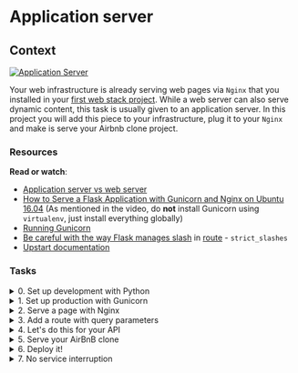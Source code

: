 # Application server

## Context

[![Application Server](application_server.png)](https://youtu.be/pSrKT7m4Ego)

Your web infrastructure is already serving web pages via `Nginx` that you installed in your [first web stack project](../0x0C-web_server/). While a web server can also serve dynamic content, this task is usually given to an application server. In this project you will add this piece to your infrastructure, plug it to your `Nginx` and make is serve your Airbnb clone project.

### Resources

**Read or watch**:

- [Application server vs web server](https://www.nginx.com/resources/glossary/application-server-vs-web-server/)
- [How to Serve a Flask Application with Gunicorn and Nginx on Ubuntu 16.04](https://www.digitalocean.com/community/tutorials/how-to-serve-flask-applications-with-gunicorn-and-nginx-on-ubuntu-16-04) (As mentioned in the video, do **not** install Gunicorn using `virtualenv`, just install everything globally)
- [Running Gunicorn](https://docs.gunicorn.org/en/latest/run.html)
- [Be careful with the way Flask manages slash](https://werkzeug.palletsprojects.com/en/3.0.x/routing/) in [route](https://werkzeug.palletsprojects.com/en/3.0.x/tutorial/#step-4-the-routing) - `strict_slashes`
- [Upstart documentation](https://doc.ubuntu-fr.org/upstart)

### Tasks

<details>

<summary>0. Set up development with Python</summary>

Let's deploy the content you created for [AirBnB clone v2 - Web framework](https://github.com/meriembenayad/airBnB_clone_v2/tree/master/web_flask) on `web-01`. This task focuses on configuring your development environment for testing and debugging purposes before moving the code to the production environment.

_Requirements:_

- Ensure that [task #3](../0x0B-ssh/) from your [SSH project](../0x0B-ssh/) is completed for `web-01`. The checker will establish a connection to your servers.
- Install the `net-tools` package on your server: `sudo apt install -y net-tools`
- Clone your `AirBnB_clone_v2` using Git on your `web-01` server.
- Configure the file `web_flask/0-hello_route.py` to serve its content from the route `/airbnb-onepage/` on port `5000`.
- Ensure that your Flask application object is named `app` (this allows us to execute and validate your code).

_Example:_

**_Window 1:_**

```bash
ubuntu@229-web-01:~/AirBnB_clone_v2$ python3 -m web_flask.0-hello_route
 * Serving Flask app "0-hello_route" (lazy loading)
 * Environment: production
   WARNING: Do not use the development server in a production environment.
   Use a production WSGI server instead.
 * Debug mode: off
 * Running on http://0.0.0.0:5000/ (Press CTRL+C to quit)
35.231.193.217 - - [02/May/2019 22:19:42] "GET /airbnb-onepage/ HTTP/1.1" 200 -
```

**_Window 2:_**

```bash
ubuntu@229-web-01:~/AirBnB_clone_v2$ curl 127.0.0.1:5000/airbnb-onepage/
Hello HBNB!ubuntu@229-web-01:~/AirBnB_clone_v2$
```

***
**File:**

- File: `README.md`

</details>

<details>
<summary>1. Set up production with Gunicorn</summary>

Now that your development environment is configured, let's set up your production application server with `Gunicorn` on `web-01`, using port `5000`. Ensure the installation of `Gunicorn` and any necessary libraries for your application. Your `Flask` application object will serve as the [WSGI](https://www.fullstackpython.com/wsgi-servers.html) entry point into your application in the production environment. The aim is to use the same port for both production and development to maintain consistency in serving dynamic content.

_Requirements:_

- Install `Gunicorn` and any other required libraries for your application.
- Ensure that the Flask application object is named `app` (to facilitate code validation).
- Serve the same content from the same route as in the previous task. You can confirm its functionality by binding a `Gunicorn` instance to localhost on port `5000` with your application object as the entry point.
- For code validation, the checker will bind a `Gunicorn` instance to port `6000`, so make sure nothing is listening on that port.

_Example:_

**_Terminal 1:_**

```bash
ubuntu@229-web-01:~/AirBnB_clone_v2$ gunicorn --bind 0.0.0.0:5000 web_flask.0-hello_route:app
[2019-05-03 20:47:20 +0000] [3595] [INFO] Starting gunicorn 19.9.0
[2019-05-03 20:47:20 +0000] [3595] [INFO] Listening at: http://0.0.0.0:5000 (3595)
[2019-05-03 20:47:20 +0000] [3595] [INFO] Using worker: sync
[2019-05-03 20:47:20 +0000] [3598] [INFO] Booting worker with pid: 3598
```

**_Terminal 2:_**

```bash
ubuntu@229-web-01:~$ curl 127.0.0.1:5000/airbnb-onepage/
Hello HBNB!ubuntu@229-web-01:~$
```

***
**Directory:**

- Directory: `0x1A-application_server`

</details>
<details>
<summary>2. Serve a page with Nginx</summary>

Building upon your progress in the previous tasks, configure `Nginx` to serve your page from the route `/airbnb-onepage/`.

_Requirements:_

- `Nginx` should serve this page locally and on its public IP on port `80`.
- Proxy requests from `Nginx` to the process listening on port `5000`.
- Submit your `Nginx` configuration file as `2-app_server-nginx_config`.

**_Notes:_**

- To test this, you'll need to start either your production or development application server (listening on port `5000`).
- In a production environment, the application server would typically be configured to start upon system initialization, which will be covered in advanced tasks.
- You may need to reboot your server (using the command `$ sudo reboot`) for `Nginx` to be publicly accessible.

_Example:_

**_On my server:_**

**_Window 1:_**

```bash
ubuntu@229-web-01:~/AirBnB_clone_v2$ gunicorn --bind 0.0.0.0:5000 web_flask.0-hello_route:app
[2019-05-06 20:43:57 +0000] [14026] [INFO] Starting gunicorn 19.9.0
[2019-05-06 20:43:57 +0000] [14026] [INFO] Listening at: http://0.0.0.0:5000 (14026)
[2019-05-06 20:43:57 +0000] [14026] [INFO] Using worker: sync
[2019-05-06 20:43:57 +0000] [14029] [INFO] Booting worker with pid: 14029
```

**_Window 2:_**

```bash
ubuntu@229-web-01:~/AirBnB_clone_v2$ curl 127.0.0.1/airbnb-onepage/
Hello HBNB!ubuntu@229-web-01:~/AirBnB_clone_v2$
```

**_On my local terminal:_**

```bash
vagrant@ubuntu-xenial:~$ curl -sI 35.231.193.217/airbnb-onepage/
HTTP/1.1 200 OK
Server: nginx/1.10.3 (Ubuntu)
Date: Mon, 06 May 2019 20:44:55 GMT
Content-Type: text/html; charset=utf-8
Content-Length: 11
Connection: keep-alive
X-Served-By: 229-web-01

vagrant@ubuntu-xenial:~$ curl 35.231.193.217/airbnb-onepage/
Hello HBNB!vagrant@ubuntu-xenial:~$
```

***
**File:**

- File: `2-app_server-nginx_config`

</details>

<details>
<summary>3. Add a route with query parameters</summary>

Building upon your previous tasks, let's enhance our web application by introducing another service for `Gunicorn` to handle. In `AirBnB_clone_v2/web_flask/6-number_odd_or_even`, the route `/number_odd_or_even/<int:n>` is already defined to render a page indicating whether an integer is odd or even. Your task is to configure `Nginx` to proxy HTTP requests to the route `/airbnb-dynamic/number_odd_or_even/(any integer)` to a `Gunicorn` instance listening on port `5001`. The challenge here is to set up `Nginx` to proxy requests to processes on two different ports. You are not required to keep your application server processes running. If you need guidance on running multiple instances of `Gunicorn` without having multiple terminals open, refer to the tips below.

_Requirements:_

- `Nginx` should serve this page both locally and on its public IP on port `80`.
- Proxy requests from `Nginx` to the route `/airbnb-dynamic/number_odd_or_even/(any integer)` to the process listening on port `5001`.
- Submit your `Nginx` configuration file as `3-app_server-nginx_config`.

_Tips:_

- Check out these articles/docs for hints on configuring `Nginx`: [Understanding Nginx Server and Location Block Selection Algorithms](https://www.digitalocean.com/community/tutorials/understanding-nginx-server-and-location-block-selection-algorithms#matching-location-blocks), [Understanding Nginx Location Blocks Rewrite Rules](http://blog.pixelastic.com/2013/09/27/understanding-nginx-location-blocks-rewrite-rules/), [Nginx Reverse Proxy](https://docs.nginx.com/nginx/admin-guide/web-server/reverse-proxy/#).
- To launch a `Gunicorn` instance as a detached process, you can use the terminal multiplexer utility `tmux`. Execute the command `tmux new-session -d 'gunicorn --bind 0.0.0.0:5001 web_flask.6-number_odd_or_even:app'`. If successful, you should see no output on the screen. Confirm that the process has been created by running `pgrep gunicorn` to view its PID. When ready to end the process, either run `tmux a` to reattach to the processes or use `kill <PID>` to terminate the background process by ID.

_Example:_

**_Terminal 1:_**

```bash
ubuntu@229-web-01:~/AirBnB_clone_v2$ tmux new-session -d 'gunicorn --bind 0.0.0.0:5000 web_flask.0-hello_route:app'
ubuntu@229-web-01:~/AirBnB_clone_v2$ pgrep gunicorn
1661
1665
ubuntu@229-web-01:~/AirBnB_clone_v2$ tmux new-session -d 'gunicorn --bind 0.0.0.0:5001 web_flask.6-number_odd_or_even:app'
ubuntu@229-web-01:~/AirBnB_clone_v2$ pgrep gunicorn
1661
1665
1684
1688

ubuntu@229-web-01:~/AirBnB_clone_v2$ curl 127.0.0.1:5000/airbnb-onepage/
Hello HBNB!ubuntu@229-web-01:~/AirBnB_clone_v2$

ubuntu@229-web-01:~/AirBnB_clone_v2$ curl 127.0.0.1:5001/number_odd_or_even/6
<!DOCTYPE html>
<HTML lang="en">
  <HEAD>
    <TITLE>HBNB</TITLE>
  </HEAD>
  <BODY><H1>Number: 6 is even</H1></BODY>
</HTML>ubuntu@229-web-01:~/AirBnB_clone_v2
ubuntu@229-web-01:~$ 
ubuntu@229-web-01:~/AirBnB_clone_v2$ curl 127.0.0.1/airbnb-dynamic/number_odd_or_even/5
<!DOCTYPE html>
<HTML lang="en">
  <HEAD>
    <TITLE>HBNB</TITLE>
  </HEAD>
  <BODY><H1>Number: 5 is odd</H1></BODY>
</HTML>ubuntu@229-web-01:~/AirBnB_clone_v2$
```

**_Local machine:_**

```bash
vagrant@ubuntu-xenial:~$ curl 35.231.193.217/airbnb-dynamic/number_odd_or_even/6<!DOCTYPE html>
<HTML lang="en">
  <HEAD>
    <TITLE>HBNB</TITLE>
  </HEAD>
  <BODY><H1>Number: 6 is even</H1></BODY>
</HTML>vagrant@ubuntu-xenial:~$
```

***
**File:**

- File: `3-app_server-nginx_config`

</details>

<details>
<summary>4. Let's do this for your API</summary>

Let's deploy what you've built for [AirBnB clone v3 - RESTful API](https://github.com/meriembenayad/AirBnB_clone_v3) on `web-01`.

Requirements:

- Clone your `AirBnB_clone_v3` repository.
- Configure `Nginx` so that the route `/api/` directs to a `Gunicorn` instance listening on port `5002`.
- Ensure that `Nginx` serves this page both locally and on its public IP on port `80`.
- To test your setup, bind `Gunicorn` to `api/v1/app.py`.
- You may find it helpful to import your data (and environment variables) from [this project](https://github.com/meriembenayad/AirBnB_clone_v2).
- Submit your `Nginx` configuration file as `4-app_server-nginx_config`.

**Example:**

**_Terminal 1:_**

```bash
ubuntu@229-web-01:~/AirBnB_clone_v3$ tmux new-session -d 'gunicorn --bind 0.0.0.0:5002 api.v1.app:app'
ubuntu@229-web-01:~/AirBnB_clone_v3$ curl 127.0.0.1:5002/api/v1/states
[{"__class__":"State","created_at":"2019-05-10T00:39:27.032802","id":"7512f664-4951-4231-8de9-b18d940cc912","name":"California","updated_at":"2019-05-10T00:39:27.032965"},{"__class__":"State","created_at":"2019-05-10T00:39:36.021219","id":"b25625c8-8a7a-4c1f-8afc-257bf9f76bc8","name":"Arizona","updated_at":"2019-05-10T00:39:36.021281"}]
ubuntu@229-web-01:~/AirBnB_clone_v3$
ubuntu@229-web-01:~/AirBnB_clone_v3$ curl 127.0.0.1/api/v1/states
[{"__class__":"State","created_at":"2019-05-10T00:39:27.032802","id":"7512f664-4951-4231-8de9-b18d940cc912","name":"California","updated_at":"2019-05-10T00:39:27.032965"},{"__class__":"State","created_at":"2019-05-10T00:39:36.021219","id":"b25625c8-8a7a-4c1f-8afc-257bf9f76bc8","name":"Arizona","updated_at":"2019-05-10T00:39:36.021281"}]
ubuntu@229-web-01:~/AirBnB_clone_v3$
```

**_Local Terminal:_**

```bash
vagrant@ubuntu-xenial:~$ curl 35.231.193.217/api/v1/states
[{"__class__":"State","created_at":"2019-05-10T00:39:27.032802","id":"7512f664-4951-4231-8de9-b18d940cc912","name":"California","updated_at":"2019-05-10T00:39:27.032965"},{"__class__":"State","created_at":"2019-05-10T00:39:36.021219","id":"b25625c8-8a7a-4c1f-8afc-257bf9f76bc8","name":"Arizona","updated_at":"2019-05-10T00:39:36.021281"}]
vagrant@ubuntu-xenial:~$
```

***
**File:**

- File: `4-app_server-nginx_config`

</details>

<details>
<summary>5. Serve your AirBnB clone</summary>

Let's deploy what you've built for [AirBnB clone - Web dynamic](https://github.com/meriembenayad/AirBnB_clone_v4) on `web-01`.

Requirements:

- Clone your `AirBnB_clone_v4` repository.
- Configure your `Gunicorn` instance to serve content from `web_dynamic/2-hbnb.py` on port `5003`.
- Set up `Nginx` so that the route `/` points to your `Gunicorn` instance.
- Ensure that `Nginx` properly serves the static assets found in `web_dynamic/static/` (this is essential for your page to render properly).
- Reconfigure `web_dynamic/static/scripts/2-hbnb.js` to the correct IP for your website to be fully functional.
- `Nginx` must serve this page both locally and on its public IP on port `5003`.
- Verify that you have no errors by pulling up your Developer Tools on your favorite browser.
- Upload your `Nginx` configuration as `5-app_server-nginx_config`.

After loading, your website should look like this:

![AirBnB Clone](airbnb_website_placespage.jpeg)

***
**File:**

- File: `5-app_server-nginx_config`

</details>

<details>
<summary>6. Deploy it!</summary>

Once you've configured your application server, it's essential to set it up to run by default when Linux is booted. This ensures that your `Gunicorn` process(es) automatically start as part of the system initialization process, eliminating the need for manual restarts during server downtime. To achieve this, we will utilize `systemd`, a system initialization daemon for the Linux OS.

**Requirements:**

- Write a `systemd` script that initiates a `Gunicorn` process to serve the same content as in the previous task (`web_dynamic/2-hbnb.py`).
- The `Gunicorn` process should spawn three worker processes.
- Errors should be logged in `/tmp/airbnb-error.log`.
- Access logs should be recorded in `/tmp/airbnb-access.log`.
- The process should be bound to port `5003`.
- Store your `systemd` script (`gunicorn.service`) in the appropriate directory on `web-01`.
- Ensure that you start the `systemd` service and leave it running.
- Upload `gunicorn.service` to GitHub.

Example:

```bash
bob@dylan:~$ curl -s 127.0.0.1:5003/2-hbnb | tail -5
    </div>
    <footer>
      <p>Holberton School</p>
    </footer>
  </body>
</html>
bob@dylan:~$ 
bob@dylan:~$ curl -s 12.13.14.15/ | tail -5
    </div>
    <footer>
      <p>Holberton School</p>
    </footer>
  </body>
</html>
bob@dylan:~$ 
```

***
**File:**

- File: `gunicorn.service`

</details>

<details>

<summary>7. No service interruption</summary>

One of the critical metrics for any internet-based business is uptime, representing the percentage of time a service/product remains accessible to customers over a given period. Consider Amazon.com, where every minute of downtime costs the company $2 million ([source](https://storageservers.wordpress.com/2016/03/14/amazon-downtime-costs-2-million-loss-per-minute/)). Application servers often require restarts for code or configuration updates, leading to downtime.

To mitigate downtime, application servers adopt a master/workers infrastructure. The master is responsible for:

- Receiving requests
- Managing workers (starting, stopping)
- Distributing requests to workers

Workers process queries by generating dynamic content through the application code. To update an application without downtime, the master orchestrates a progressive rollout:

1. Gracefully shut down some workers: instructs them to finish processing existing requests but not accept new ones.
2. Start new workers with the updated code/configuration.
3. Repeat the process until all old workers are replaced.

Here's a simple Bash script to reload Gunicorn gracefully:

```bash
#!/bin/bash

# Get the process ID of the Gunicorn master
MASTER_PID=$(pgrep -f 'gunicorn.*web_flask.0-hello_route:app')

# Gracefully restart Gunicorn
kill -s TERM $MASTER_PID

# Wait for the master to finish gracefully shutting down workers
sleep 2

# Verify that the master and workers have been renewed
ps auxf | grep gunicorn
```

_Example:_

```bash
sylvain@ubuntu$ ps auxf | grep gunicorn
# ... (existing processes)
sylvain@ubuntu$ ./4-reload_gunicorn_no_downtime
sylvain@ubuntu$ ps auxf | grep gunicorn
# ... (updated processes)
sylvain@ubuntu$
```

In this example, the script gracefully restarts Gunicorn, allowing the master to renew all workers without downtime. After testing, you can use the command `$ sudo reboot` to reboot your server (not `shutdown!!`).

***
**File:**

- File: `4-reload_gunicorn_no_downtime`

</details>

